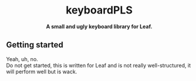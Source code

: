 <h1 align="center">keyboardPLS</h1>
<div align="center">
  <strong>A small and ugly keyboard library for Leaf.</strong>
</div>

## Getting started

Yeah, uh, no.  
Do not get started, this is written for Leaf and is not really
well-structured, it will perform well but is wack.